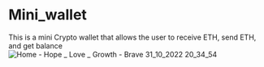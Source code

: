# Mini_wallet
This is a mini Crypto wallet that allows the user to receive ETH, send ETH, and get balance
![Home - Hope _ Love _ Growth - Brave 31_10_2022 20_34_54](https://user-images.githubusercontent.com/62037109/199094699-041705cd-b9c3-42f3-b986-9a7cc5b2f370.png)
